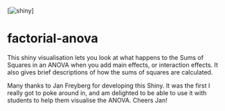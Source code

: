 [![shiny](https://img.shields.io/badge/launch-shiny%20app-ff69b4.svg)]

# factorial-anova

This shiny visualisation lets you look at what happens to the Sums of Squares in an ANOVA when you add main effects, or interaction effects. It also gives brief descriptions of how the sums of squares are calculated.

Many thanks to Jan Freyberg for developing this Shiny. It was the first I really got to poke around in, and am delighted to be able to use it with students to help them visualise the ANOVA. Cheers Jan!
